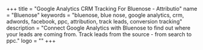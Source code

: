+++
title = "Google Analytics CRM Tracking For Bluenose - Attributio"
name = "Bluenose"
keywords = "bluenose, blue nose, google analytics, crm, adwords, facebook, ppc, attribution, track leads, conversion tracking"
description = "Connect Google Analytics with Bluenose to find out where your leads are coming from. Track leads from the source - from search to ppc."
logo = ""
+++
